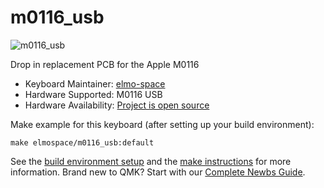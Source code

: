 # m0116_usb

![m0116_usb](https://i.imgur.com/0l0W3oYl.jpg)

Drop in replacement PCB for the Apple M0116

* Keyboard Maintainer: [elmo-space](https://github.com/elmo-space)
* Hardware Supported: M0116 USB
* Hardware Availability: [Project is open source](https://github.com/elmo-space/m0116_usb)

Make example for this keyboard (after setting up your build environment):

    make elmospace/m0116_usb:default

See the [build environment setup](https://docs.qmk.fm/#/getting_started_build_tools) and the [make instructions](https://docs.qmk.fm/#/getting_started_make_guide) for more information. Brand new to QMK? Start with our [Complete Newbs Guide](https://docs.qmk.fm/#/newbs).

